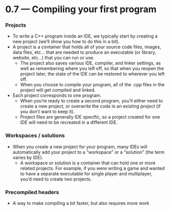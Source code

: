 # 0.7 — Compiling your first program

### Projects

- To write a C++ program inside an IDE, we typically start by creating a new project (we’ll show you how to do this in a bit). 
- A project is a container that holds all of your source code files, images, data files, etc… that are needed to produce an executable (or library, website, etc…) that you can run or use. 
	- The project also saves various IDE, compiler, and linker settings, as well as remembering where you left off, so that when you reopen the project later, the state of the IDE can be restored to wherever you left off.
	- When you choose to compile your program, all of the .cpp files in the project will get compiled and linked.
- Each project corresponds to one program.
	- When you’re ready to create a second program, you’ll either need to create a new project, or overwrite the code in an existing project (if you don’t want to keep it). 
	- Project files are generally IDE specific, so a project created for one IDE will need to be recreated in a different IDE.


### Workspaces / solutions

- When you create a new project for your program, many IDEs will automatically add your project to a “workspace” or a “solution” (the term varies by IDE). 
	- A workspace or solution is a container that can hold one or more related projects. For example, if you were writing a game and wanted to have a separate executable for single player and multiplayer, you’d need to create two projects.


### Precompiled headers
- A way to make compiling a bit faster, but also requires more work